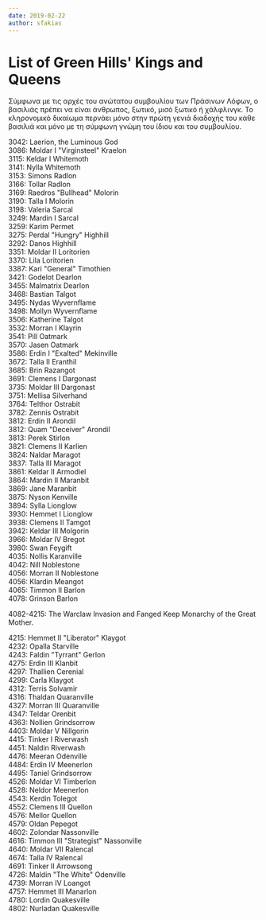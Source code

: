 ```yaml
---
date: 2019-02-22
author: sfakias
---
```

# List of Green Hills' Kings and Queens

Σύμφωνα με τις αρχές του ανώτατου συμβουλίου των Πράσινων Λόφων, ο βασιλιάς
πρέπει να είναι άνθρωπος, ξωτικό, μισό ξωτικό ή χάλφλινγκ. Το κληρονομικό
δικαίωμα περνάει μόνο στην πρώτη γενιά διαδοχής του κάθε βασιλιά και μόνο με
τη σύμφωνη γνώμη του ίδιου και του συμβουλίου.



3042: Laerion, the Luminous God  
3086: Moldar I "Virginsteel" Kraelon  
3115: Keldar I Whitemoth  
3141: Nylla Whitemoth  
3153: Simons Radlon  
3166: Tollar Radlon  
3169: Raedros "Bullhead" Μolorin  
3190: Talla I Μolorin  
3198: Valeria Sarcal  
3249: Mardin I Sarcal  
3259: Karim Permet  
3275: Perdal "Hungry" Highhill  
3292: Danos Highhill  
3351: Moldar II Loritorien  
3370: Lila Loritorien  
3387: Kari "General" Timothien  
3421: Godelot Dearlon  
3455: Malmatrix Dearlon  
3468: Bastian Talgot  
3495: Nydas Wyvernflame  
3498: Mollyn Wyvernflame  
3506: Katherine Talgot  
3532: Morran I Klayrin  
3541: Pill Oatmark  
3570: Jasen Oatmark  
3586: Erdin I "Exalted" Mekinville  
3672: Talla II Eranthil  
3685: Brin Razangot  
3691: Clemens I Dargonast  
3735: Moldar III Dargonast  
3751: Mellisa Silverhand  
3764: Telthor Ostrabit  
3782: Zennis Ostrabit  
3812: Erdin II Arondil  
3812: Quam "Deceiver" Arondil  
3813: Perek Stirlon  
3821: Clemens II Karlien  
3824: Naldar Maragot  
3837: Talla III Maragot  
3861: Keldar II Armodiel  
3864: Mardin II Maranbit  
3869: Jane Maranbit  
3875: Nyson Kenville  
3894: Sylla Lionglow  
3930: Hemmet I Lionglow  
3938: Clemens II Tamgot  
3942: Keldar III Molgorin  
3966: Moldar IV Bregot  
3980: Swan Feygift  
4035: Nollis Karanville  
4042: Nill Noblestone  
4056: Morran II Noblestone  
4056: Klardin Meangot  
4065: Timmon II Barlon  
4078: Grinson Barlon  

4082-4215: The Warclaw Invasion and Fanged Keep Monarchy of the Great Mother.  

4215: Hemmet II "Liberator" Klaygot  
4232: Opalla Starville  
4243: Faldin "Tyrrant" Gerlon  
4275: Erdin III Klanbit  
4297: Thallien Cerenial  
4299: Carla Klaygot  
4312: Terris Solvamir  
4316: Thaldan Quaranville  
4327: Morran III Quaranville  
4347: Teldar Orenbit  
4363: Nollien Grindsorrow  
4403: Moldar V Nillgorin  
4415: Tinker Ι Riverwash  
4451: Naldin Riverwash  
4476: Meeran Odenville  
4484: Erdin IV Meenerlon  
4495: Taniel Grindsorrow  
4526: Moldar VI Timberlon  
4528: Neldor Meenerlon  
4543: Kerdin Tolegot  
4552: Clemens III Quellon  
4576: Mellor Quellon  
4579: Oldan Pepegot  
4602: Zolondar Nassonville  
4616: Timmon III "Strategist" Nassonville  
4640: Moldar VII Ralencal  
4674: Talla IV Ralencal  
4691: Tinker ΙΙ Arrowsong  
4726: Maldin "The White" Odenville  
4739: Morran IV Loangot  
4757: Hemmet III Manarlon  
4780: Lordin Quakesville  
4802: Nurladan Quakesville

